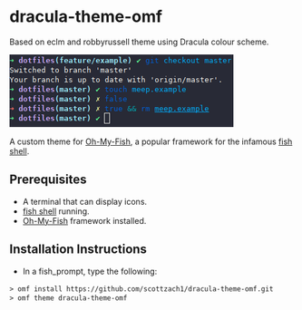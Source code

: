 # dracula-theme-omf

Based on eclm and robbyrussell theme using Dracula colour scheme.

![dracula theme](https://github.com/scottzach1/dracula-theme-omf/blob/master/screenshot.png)

A custom theme for [Oh-My-Fish](https://github.com/oh-my-fish/oh-my-fish), a popular framework for the infamous [fish shell](https://fishshell.com/).

## Prerequisites

- A terminal that can display icons.
- [fish shell](https://fishshell.com/) running.
- [Oh-My-Fish](https://github.com/oh-my-fish/oh-my-fish) framework installed.

## Installation Instructions

- In a fish_prompt, type the following:

```
> omf install https://github.com/scottzach1/dracula-theme-omf.git
> omf theme dracula-theme-omf
```
